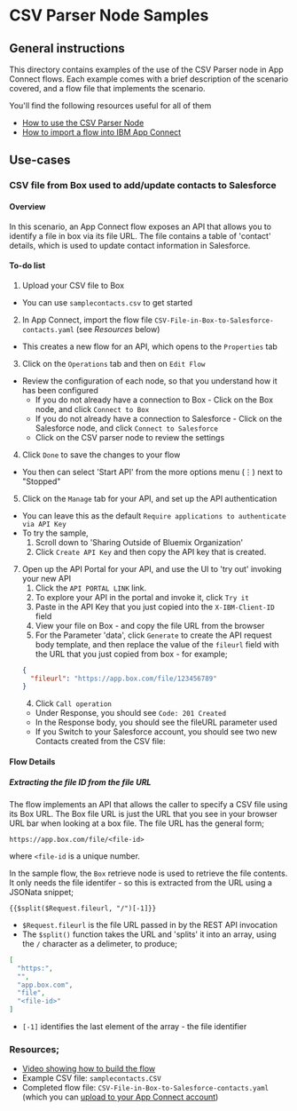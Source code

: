 # CSV Parser Node Samples
## General instructions
This directory contains examples of the use of the CSV Parser node in App Connect flows.
Each example comes with a brief description of the scenario covered, and a flow file that implements the scenario.

You'll find the following resources useful for all of them
* [How to use the CSV Parser Node](https://developer.ibm.com/integration/blog/2017/10/18/how-to-use-the-csv-parser-node-in-app-connect/)
* [How to import a flow into IBM App Connect](https://developer.ibm.com/integration/blog/2017/09/29/exporting-importing-flows-ibm-app-connect/)

## Use-cases
### CSV file from Box used to add/update contacts to Salesforce
#### Overview
In this scenario, an App Connect flow exposes an API that
allows you to identify a file in box via its file URL.
The file contains a table of 'contact' details, which is used to
update contact information in Salesforce.

#### To-do list
1. Upload your CSV file to Box
  * You can use `samplecontacts.csv` to get started
2. In App Connect, import the flow file `CSV-File-in-Box-to-Salesforce-contacts.yaml` (see *Resources* below)
  * This creates a new flow for an API, which opens to the `Properties` tab
3. Click on the `Operations` tab and then on `Edit Flow`
  * Review the configuration of each node, so that you understand how it has been configured
    * If you do not already have a connection to Box - Click on the Box node, and click `Connect to Box`
    * If you do not already have a connection to Salesforce - Click on the Salesforce node, and click `Connect to Salesforce`
    * Click on the CSV parser node to review the settings
4. Click `Done` to save the changes to your flow
  * You then can select 'Start API' from the more options menu (&#8942;) next to "Stopped"
5. Click on the `Manage` tab for your API, and set up the API authentication
  * You can leave this as the default `Require applications to authenticate via API Key`
  * To try the sample,
    1. Scroll down to 'Sharing Outside of Bluemix Organization'
    2. Click `Create API Key` and then copy the API key that is created.
7. Open up the API Portal for your API, and use the UI to 'try out' invoking your new API
   1. Click the `API PORTAL LINK` link.
   2. To explore your API in the portal and invoke it, click `Try it`
   3. Paste in the API Key that you just copied into the `X-IBM-Client-ID` field
   4. View your file on Box - and copy the file URL from the browser
   3. For the Parameter 'data', click `Generate` to create the API request body template, and then replace the value of the `fileurl` field with the URL that you just copied from box - for example;
     ```json
     {
       "fileurl": "https://app.box.com/file/123456789"
     }
     ```
   4. Click `Call operation`
     * Under Response, you should see `Code: 201 Created`
     * In the Response body, you should see the fileURL parameter used
     * If you Switch to your Salesforce account, you should see two new Contacts created from the CSV file:

#### Flow Details
##### Extracting the file ID from the file URL

The flow implements an API that allows the caller to specify a CSV file using its Box URL. The Box file URL is just the URL that you see in your browser URL bar when looking at a box file. The file URL has the general form;
```
https://app.box.com/file/<file-id>
```
where `<file-id` is a unique number.

In the sample flow, the `Box` retrieve node is used to retrieve the file contents. It only needs the file identifer - so this is extracted from the URL using a JSONata snippet;
```
{{$split($Request.fileurl, "/")[-1]}}
```
* `$Request.fileurl` is the file URL passed in by the REST API invocation
* The `$split()` function takes the URL and 'splits' it into an array, using the `/` character as a delimeter, to produce;
``` json
[
  "https:",
  "",
  "app.box.com",
  "file",
  "<file-id>"
]
```
* `[-1]` identifies the last element of the array - the file identifier


### Resources;
* [Video showing how to build the flow](https://www.youtube.com/watch?v=ypNH-gSu03I)
* Example CSV file: `samplecontacts.CSV`
* Completed flow file: `CSV-File-in-Box-to-Salesforce-contacts.yaml` (which you can [upload to your App Connect account](https://developer.ibm.com/integration/blog/2017/09/29/exporting-importing-flows-ibm-app-connect/))
